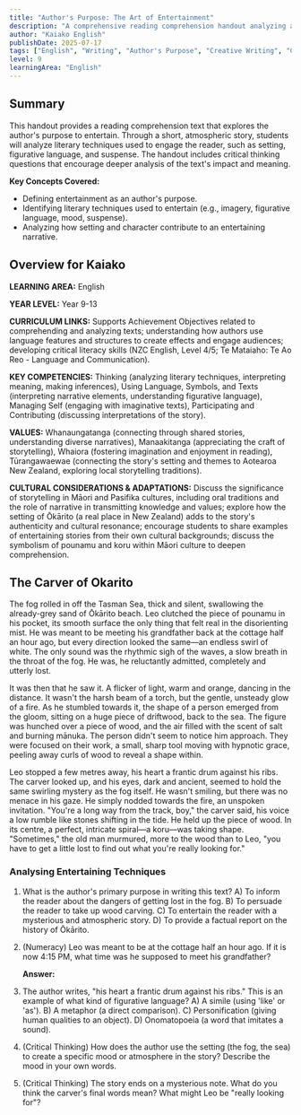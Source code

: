 ```yaml
---
title: "Author's Purpose: The Art of Entertainment"
description: "A comprehensive reading comprehension handout analyzing an entertaining text, designed for critical reading and discussion."
author: "Kaiako English"
publishDate: 2025-07-17
tags: ["English", "Writing", "Author's Purpose", "Creative Writing", "Comprehension Handout", "Aotearoa New Zealand Curriculum"]
level: 9
learningArea: "English"
---
```


## Summary

This handout provides a reading comprehension text that explores the author's purpose to entertain. Through a short, atmospheric story, students will analyze literary techniques used to engage the reader, such as setting, figurative language, and suspense. The handout includes critical thinking questions that encourage deeper analysis of the text's impact and meaning.

**Key Concepts Covered:**
*   Defining entertainment as an author's purpose.
*   Identifying literary techniques used to entertain (e.g., imagery, figurative language, mood, suspense).
*   Analyzing how setting and character contribute to an entertaining narrative.

## Overview for Kaiako

**LEARNING AREA:** English

**YEAR LEVEL:** Year 9-13

**CURRICULUM LINKS:** Supports Achievement Objectives related to comprehending and analyzing texts; understanding how authors use language features and structures to create effects and engage audiences; developing critical literacy skills (NZC English, Level 4/5; Te Mataiaho: Te Ao Reo - Language and Communication).

**KEY COMPETENCIES:** Thinking (analyzing literary techniques, interpreting meaning, making inferences), Using Language, Symbols, and Texts (interpreting narrative elements, understanding figurative language), Managing Self (engaging with imaginative texts), Participating and Contributing (discussing interpretations of the story).

**VALUES:** Whanaungatanga (connecting through shared stories, understanding diverse narratives), Manaakitanga (appreciating the craft of storytelling), Whaiora (fostering imagination and enjoyment in reading), Tūrangawaewae (connecting the story's setting and themes to Aotearoa New Zealand, exploring local storytelling traditions).

**CULTURAL CONSIDERATIONS & ADAPTATIONS:** Discuss the significance of storytelling in Māori and Pasifika cultures, including oral traditions and the role of narrative in transmitting knowledge and values; explore how the setting of Ōkārito (a real place in New Zealand) adds to the story's authenticity and cultural resonance; encourage students to share examples of entertaining stories from their own cultural backgrounds; discuss the symbolism of pounamu and koru within Māori culture to deepen comprehension.

## The Carver of Okarito

The fog rolled in off the Tasman Sea, thick and silent, swallowing the already-grey sand of Ōkārito beach. Leo clutched the piece of pounamu in his pocket, its smooth surface the only thing that felt real in the disorienting mist. He was meant to be meeting his grandfather back at the cottage half an hour ago, but every direction looked the same—an endless swirl of white. The only sound was the rhythmic sigh of the waves, a slow breath in the throat of the fog. He was, he reluctantly admitted, completely and utterly lost.

It was then that he saw it. A flicker of light, warm and orange, dancing in the distance. It wasn't the harsh beam of a torch, but the gentle, unsteady glow of a fire. As he stumbled towards it, the shape of a person emerged from the gloom, sitting on a huge piece of driftwood, back to the sea. The figure was hunched over a piece of wood, and the air filled with the scent of salt and burning mānuka. The person didn't seem to notice him approach. They were focused on their work, a small, sharp tool moving with hypnotic grace, peeling away curls of wood to reveal a shape within.

Leo stopped a few metres away, his heart a frantic drum against his ribs. The carver looked up, and his eyes, dark and ancient, seemed to hold the same swirling mystery as the fog itself. He wasn't smiling, but there was no menace in his gaze. He simply nodded towards the fire, an unspoken invitation. "You're a long way from the track, boy," the carver said, his voice a low rumble like stones shifting in the tide. He held up the piece of wood. In its centre, a perfect, intricate spiral—a koru—was taking shape. "Sometimes," the old man murmured, more to the wood than to Leo, "you have to get a little lost to find out what you're really looking for."

### Analysing Entertaining Techniques

1.  What is the author's primary purpose in writing this text?
    A) To inform the reader about the dangers of getting lost in the fog.
    B) To persuade the reader to take up wood carving.
    C) To entertain the reader with a mysterious and atmospheric story.
    D) To provide a factual report on the history of Ōkārito.

2.  (Numeracy) Leo was meant to be at the cottage half an hour ago. If it is now 4:15 PM, what time was he supposed to meet his grandfather?

    **Answer:**

3.  The author writes, "his heart a frantic drum against his ribs." This is an example of what kind of figurative language?
    A) A simile (using 'like' or 'as').
    B) A metaphor (a direct comparison).
    C) Personification (giving human qualities to an object).
    D) Onomatopoeia (a word that imitates a sound).

4.  (Critical Thinking) How does the author use the setting (the fog, the sea) to create a specific mood or atmosphere in the story? Describe the mood in your own words.

5.  (Critical Thinking) The story ends on a mysterious note. What do you think the carver's final words mean? What might Leo be "really looking for"?